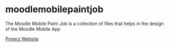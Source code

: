 # moodlemobilepaintjob
The Moodle Mobile Paint Job is a collection of files that helps in the design of the Moodle Mobile App 


[Project Website](http://lewiscarr.github.io/moodlemobilepaintjob/)

